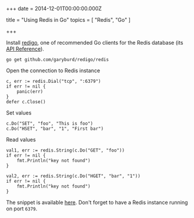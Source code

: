 
+++
date = 2014-12-01T00:00:00.000Z


title = "Using Redis in Go"
topics = [ "Redis", "Go" ]

+++

Install [redigo][1], one of recommended Go clients for the Redis database (its
[API Reference][2]).

```
go get github.com/garyburd/redigo/redis
```

Open the connection to Redis instance

```
c, err := redis.Dial("tcp", ":6379")
if err != nil {
    panic(err)
}
defer c.Close()
```

Set values

```
c.Do("SET", "foo", "This is foo")
c.Do("HSET", "bar", "1", "First bar")
```

Read values

```
val1, err := redis.String(c.Do("GET", "foo"))
if err != nil {
    fmt.Println("key not found")
}

val2, err := redis.String(c.Do("HGET", "bar", "1"))
if err != nil {
    fmt.Println("key not found")
}
```

The snippet is available [here][4]. Don't forget to have a Redis instance running
on port `6379`.

[1]: http://github.com/garyburd/redigo
[2]: http://godoc.org/github.com/garyburd/redigo/redis
[4]: https://gist.github.com/zaiste/47edd23368f63f8bd1c0

